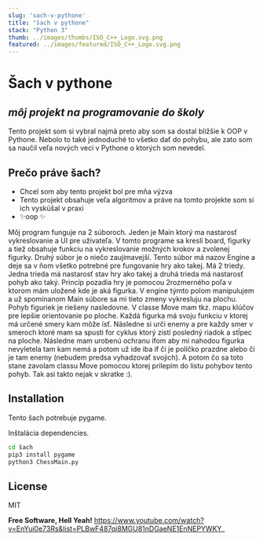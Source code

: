 ```yaml
---
slug: 'sach-v-pythone'
title: "šach v pythone"
stack: "Python 3"
thumb: ../images/thumbs/ISO_C++_Logo.svg.png
featured: ../images/featured/ISO_C++_Logo.svg.png
---
```

# Šach v pythone
## _môj projekt na programovanie do školy_

Tento projekt som si vybral najmä preto aby som sa dostal bližšie k OOP v Pythone. Nebolo to také jednoduché to všetko dať do pohybu, ale zato som sa naučil veľa nových vecí v Pythone o ktorých som nevedel.

## Prečo práve šach?
- Chcel som aby tento projekt bol pre mňa výzva
- Tento projekt obsahuje veľa algoritmov a práve na tomto projekte som si ich vyskúšal v praxi
- ✨oop  ✨

Môj program funguje na 2 súboroch. Jeden je Main ktorý ma nastarosť vykreslovanie a UI pre uživateľa. V tomto programe sa kreslí board, figurky a tiež obsahuje funkciu na vykreslovanie možných krokov a zvolenej figurky. Druhý súbor je o niečo zaujimavejší. Tento súbor má nazov Engine a deje sa v ňom všetko potrebné pre fungovanie hry ako takej. Má 2 triedy. Jedna trieda má nastarosť stav hry ako takej a druhá trieda má nastarosť pohyb ako taký. Princíp pozadia hry je pomocou 2rozmerného poľa v ktorom mám uložené kde je aká figurka. V engine týmto polom manipulujem a už spomínanom Main súbore sa mi tieto zmeny vykresluju na plochu. Pohyb figuriek je riešeny nasledovne. V classe Move mam tkz. mapu klúčov pre lepšie orientovanie po ploche. Každá figurka má svoju funkciu v ktorej má určené smery kam môže ísť. Následne si urči enemy a pre každy smer v smeroch ktoré mam sa spusti for cyklus ktorý zistí posledný riadok a stĺpec na ploche. Následne mam urobenú ochranu ifom aby mi nahodou figurka nevyletela tam kam nemá a potom už ide iba if či je políčko prazdne alebo či je tam enemy (nebudem predsa vyhadzovať svojich). A potom čo sa toto stane zavolam classu Move pomocou ktorej prilepím do listu pohybov tento pohyb. Tak asi takto nejak v skratke :).




## Installation

Tento šach potrebuje pygame.

Inštalácia dependencies.

```sh
cd šach
pip3 install pygame
python3 ChessMain.py
```



## License

MIT

**Free Software, Hell Yeah!**
https://www.youtube.com/watch?v=EnYui0e73Rs&list=PLBwF487qi8MGU81nDGaeNE1EnNEPYWKY_
